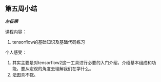 ## 第五周小结

***左征荣***

课程内容：

1. tensorflow的基础知识及基础代码练习

个人感受：

1. 其实主要是对tensorflow2这一工具进行必要的入门介绍，介绍基本组成和功能，要从宏观的角度去理解我们在学什么。
2. 法图真不戳。

